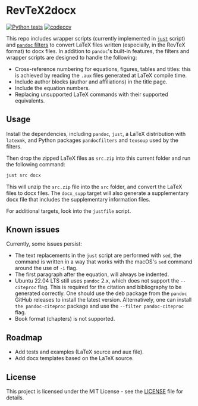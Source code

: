 # RevTeX2docx

[![Python tests](https://github.com/chazeon/revtex2docx/actions/workflows/python-tests.yml/badge.svg)](https://github.com/chazeon/revtex2docx/actions/workflows/python-tests.yml)
[![codecov](https://codecov.io/github/chazeon/revtex2docx/graph/badge.svg?token=KLDNP7JUWE)](https://codecov.io/github/chazeon/revtex2docx)

This repo includes wrapper scripts (currently implemented in [`just`][1] script) and [`pandoc` filters][2] to convert LaTeX files written (especially, in the RevTeX format) to docx files. In addition to `pandoc`'s built-in features, the filters and wrapper scripts are designed to handle the following:

* Cross-reference numbering for equations, figures, tables and titles: this is achieved by reading the `.aux` files generated at LaTeX compile time.
* Include author blocks (author and affiliations) in the title page.
* Include the equation numbers.
* Replacing unsupported LaTeX commands with their supported equivalents.

## Usage

Install the dependencies, including `pandoc`, `just`, a LaTeX distribution with `latexmk`, and Python packages `pandocfilters` and `texsoup` used by the filters.

Then drop the zipped LaTeX files as `src.zip` into this current folder and run the following command:

```bash
just src docx
```

This will unzip the `src.zip` file into the `src` folder, and convert the LaTeX files to docx files. The `docx_supp` target will also generate a supplementary docx file that includes the supplementary information files.

For additional targets, look into the `justfile` script.

## Known issues

Currently, some issues persist:

* The text replacements in the `just` script are performed with `sed`, the command is written in a way that works with the macOS's `sed` command around the use of `-i` flag. 
* The first paragraph after the equation, will always be indented.
* Ubuntu 22.04 LTS still uses `pandoc` 2.x, which does not support the `--citeproc` flag. This is required for the citation and bibliography to be generated correctly. One should use the deb package from the `pandoc` GitHub releases to install the latest version. Alternatively, one can install `the pandoc-citeproc` package and use the `--filter pandoc-citeproc` flag.
* Book format (chapters) is not supported.

## Roadmap

* Add tests and examples (LaTeX source and aux file).
* Add docx templates based on the LaTeX source.

## License

This project is licensed under the MIT License - see the [LICENSE](LICENSE) file for details.

[1]: https://github.com/casey/just
[2]: https://pandoc.org/filters.html

